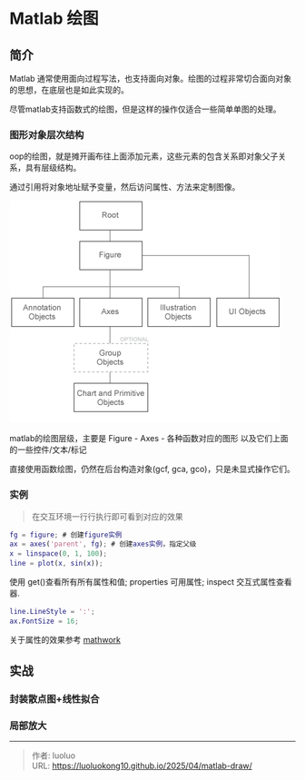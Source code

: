 # Matlab 绘图


## 简介

Matlab 通常使用面向过程写法，也支持面向对象。绘图的过程非常切合面向对象的思想，在底层也是如此实现的。

尽管matlab支持函数式的绘图，但是这样的操作仅适合一些简单单图的处理。

### 图形对象层次结构

oop的绘图，就是摊开画布往上面添加元素，这些元素的包含关系即对象父子关系，具有层级结构。

通过引用将对象地址赋予变量，然后访问属性、方法来定制图像。

![层级结构图形对象的组织](/pictures/doccenter_graphicsheirarchy.png)

matlab的绘图层级，主要是 Figure - Axes - 各种函数对应的图形 以及它们上面的一些控件/文本/标记

直接使用函数绘图，仍然在后台构造对象(gcf, gca, gco)，只是未显式操作它们。

### 实例
> 在交互环境一行行执行即可看到对应的效果
```matlab
fg = figure; # 创建figure实例
ax = axes('parent', fg); # 创建axes实例，指定父级
x = linspace(0, 1, 100);
line = plot(x, sin(x));
```

使用 get()查看所有所有属性和值; properties 可用属性; inspect 交互式属性查看器.
```matlab
line.LineStyle = ':';
ax.FontSize = 16;
```
关于属性的效果参考 [mathwork](https://ww2.mathworks.cn/help/matlab/graphics-object-properties.html?s_tid=CRUX_lftnav)

## 实战

### 封装散点图+线性拟合

### 局部放大

---

> 作者: luoluo  
> URL: https://luoluokong10.github.io/2025/04/matlab-draw/  

